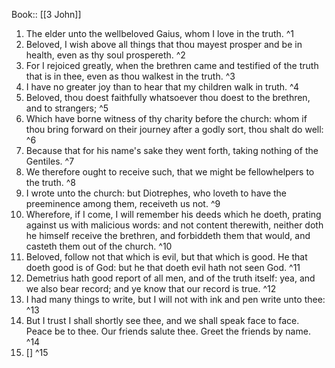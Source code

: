  Book:: [[3 John]]
 1. The elder unto the wellbeloved Gaius, whom I love in the truth. ^1
 2. Beloved, I wish above all things that thou mayest prosper and be in health, even as thy soul prospereth. ^2
 3. For I rejoiced greatly, when the brethren came and testified of the truth that is in thee, even as thou walkest in the truth. ^3
 4. I have no greater joy than to hear that my children walk in truth. ^4
 5. Beloved, thou doest faithfully whatsoever thou doest to the brethren, and to strangers; ^5
 6. Which have borne witness of thy charity before the church: whom if thou bring forward on their journey after a godly sort, thou shalt do well: ^6
 7. Because that for his name's sake they went forth, taking nothing of the Gentiles. ^7
 8. We therefore ought to receive such, that we might be fellowhelpers to the truth. ^8
 9. I wrote unto the church: but Diotrephes, who loveth to have the preeminence among them, receiveth us not. ^9
 10. Wherefore, if I come, I will remember his deeds which he doeth, prating against us with malicious words: and not content therewith, neither doth he himself receive the brethren, and forbiddeth them that would, and casteth them out of the church. ^10
 11. Beloved, follow not that which is evil, but that which is good. He that doeth good is of God: but he that doeth evil hath not seen God. ^11
 12. Demetrius hath good report of all men, and of the truth itself: yea, and we also bear record; and ye know that our record is true. ^12
 13. I had many things to write, but I will not with ink and pen write unto thee: ^13
 14. But I trust I shall shortly see thee, and we shall speak face to face. Peace be to thee. Our friends salute thee. Greet the friends by name. ^14
 15. [] ^15
